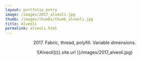 ```yaml
---
layout: portfolio_entry
image: /images/2017_alveoli.jpg
thumb: /images/thumbs/thumb_alveoli.jpg
title: Alveoli
permalink: alveoli.html
---
```

<!--description-->
<div style="text-align:center" markdown="1">

2017\. Fabric, thread, polyfill. Variable dimensions.

![Alveoli]({{ site.url }}/images/2017_alveoli.jpg)



</div>